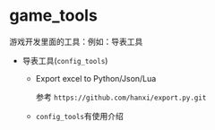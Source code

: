 # game_tools
游戏开发里面的工具：例如：导表工具

* 导表工具(`config_tools`)

  * Export excel to Python/Json/Lua

    参考 `https://github.com/hanxi/export.py.git`

  * `config_tools`有使用介绍
